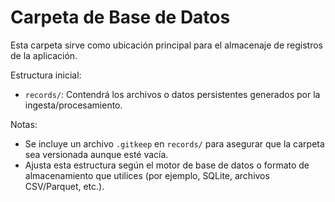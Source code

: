 # Carpeta de Base de Datos

Esta carpeta sirve como ubicación principal para el almacenaje de registros de la aplicación.

Estructura inicial:
- `records/`: Contendrá los archivos o datos persistentes generados por la ingesta/procesamiento.

Notas:
- Se incluye un archivo `.gitkeep` en `records/` para asegurar que la carpeta sea versionada aunque esté vacía.
- Ajusta esta estructura según el motor de base de datos o formato de almacenamiento que utilices (por ejemplo, SQLite, archivos CSV/Parquet, etc.).
